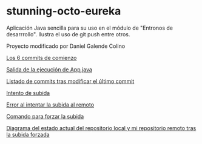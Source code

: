 # stunning-octo-eureka

Aplicación Java sencilla para su uso en el módulo de "Entronos de desarrrollo".
Ilustra el uso de git push entre otros.

Proyecto modificado por Daniel Galende Colino 


[Los 6 commits de comienzo](https://i.imgur.com/LJ1GZUv.png)

[Salida de la ejecución de App.java](https://i.imgur.com/aIO5ex3.png)

[Listado de commits tras modificar el último commit](https://i.imgur.com/sg5ki7w.png)

[Intento de subida](https://i.imgur.com/spOVva8.png)


[Error al intentar la subida al remoto](https://miro.com/welcomeonboard/NGtCRWRkZmR3VXhOb2pOMmNtc0EwdENLT0w4MlVXVFJSeFhzTTFsQUZHbFFqRTZFenZzZ05NOWRkUE40ZTBad3wzNDU4NzY0NTQzNzMxOTYyOTI4fDI=?share_link_id=905517727503)


[Comando para forzar la subida](https://i.imgur.com/Muu9p11.png)

[Diagrama del estado actual del repositorio local y mi repositorio remoto tras la subida forzada](https://i.imgur.com/02aYRuo.png)
